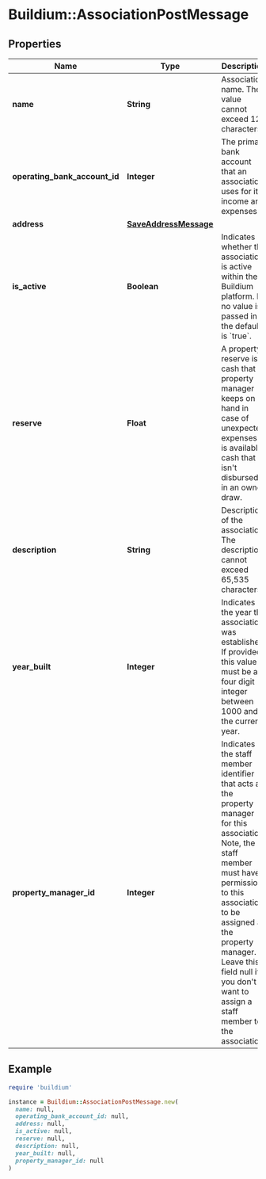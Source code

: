 # Buildium::AssociationPostMessage

## Properties

| Name | Type | Description | Notes |
| ---- | ---- | ----------- | ----- |
| **name** | **String** | Association name. The value cannot exceed 127 characters. |  |
| **operating_bank_account_id** | **Integer** | The primary bank account that an association uses for its income and expenses. |  |
| **address** | [**SaveAddressMessage**](SaveAddressMessage.md) |  |  |
| **is_active** | **Boolean** | Indicates whether the association is active within the Buildium platform. If no value is passed in the default is &#x60;true&#x60;. | [optional] |
| **reserve** | **Float** | A property reserve is cash that a property manager keeps on hand in case of unexpected expenses. It is available cash that isn&#39;t disbursed in an owner draw. | [optional] |
| **description** | **String** | Description of the association. The description cannot exceed 65,535 characters. | [optional] |
| **year_built** | **Integer** | Indicates the year the association was established. If provided this value must be a four digit integer between 1000 and the current year. | [optional] |
| **property_manager_id** | **Integer** | Indicates the staff member identifier that acts as the property manager for this association. Note, the staff member must have permissions to this association to be assigned as the property manager.  Leave this field null if you don&#39;t want to assign a staff member to the association. | [optional] |

## Example

```ruby
require 'buildium'

instance = Buildium::AssociationPostMessage.new(
  name: null,
  operating_bank_account_id: null,
  address: null,
  is_active: null,
  reserve: null,
  description: null,
  year_built: null,
  property_manager_id: null
)
```

